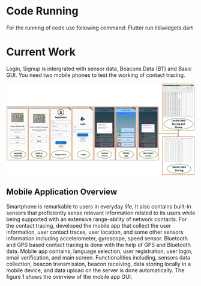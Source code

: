 # Code Running

For the running of code use following command: Flutter run lib\widgets.dart

# Current Work

Login, Signup is intergrated with sensor data, Beacons Data (BT) and Basic GUI. You need two mobile phones to test the working of contact tracing.

![Screenshot](app_image.png)

## Mobile Application Overview

Smartphone is remarkable to users in everyday life, It also contains built-in sensors that proficiently sense relevant information related to its users while being supported with an extensive range-ability of network contacts. For the contact tracing, developed the mobile app that collect the user information, user contact traces, user location, and some other sensors information including accelerometer, gyroscope, speed sensor. Bluetooth and GPS based contact tracing is done with the help of GPS and Bluetooth data.
Mobile app contains, language selection, user registration, user login, email verification, and main screen. Functionalities including, sensors data collection, beacon transmission, beacon receiving, data storing locally in a mobile device, and data upload on the server is done automatically. The figure 1 shows the overview of the mobile app GUI.
